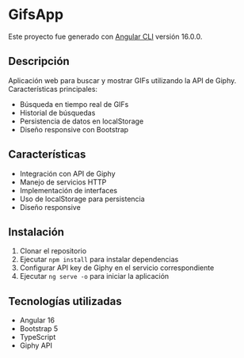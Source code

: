 # GifsApp

Este proyecto fue generado con [Angular CLI](https://github.com/angular/angular-cli) versión 16.0.0.

## Descripción

Aplicación web para buscar y mostrar GIFs utilizando la API de Giphy. Características principales:

- Búsqueda en tiempo real de GIFs
- Historial de búsquedas
- Persistencia de datos en localStorage
- Diseño responsive con Bootstrap

## Características

- Integración con API de Giphy
- Manejo de servicios HTTP
- Implementación de interfaces
- Uso de localStorage para persistencia
- Diseño responsive

## Instalación

1. Clonar el repositorio
2. Ejecutar `npm install` para instalar dependencias
3. Configurar API key de Giphy en el servicio correspondiente
4. Ejecutar `ng serve -o` para iniciar la aplicación

## Tecnologías utilizadas

- Angular 16
- Bootstrap 5
- TypeScript
- Giphy API
